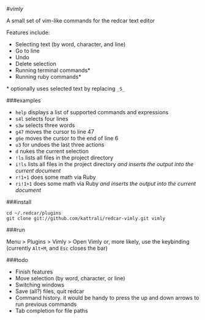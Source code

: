 #_vimly_

A small set of vim-like commands for the redcar text editor

Features include:

 - Selecting text (by word, character, and line)
 - Go to line
 - Undo
 - Delete selection
 - Running terminal commands*
 - Running ruby commands*

\* optionally uses selected text by replacing `_S_`

###examples

 - `help` displays a list of supported commands and expressions
 - `s4l` selects four lines
 - `s3w` selects three words
 - `g47` moves the cursor to line 47
 - `g6e` moves the cursor to the end of line 6
 - `u3` for undoes the last three actions
 - `d` nukes the current selection
 - `!ls` lists all files in the project directory
 - `i!ls` lists all files in the project directory _and inserts the output into the current document_
 - `r!1+1` does some math via Ruby
 - `ri!1+1` does some math via Ruby _and inserts the output into the current document_

###install

    cd ~/.redcar/plugins
    git clone git://github.com/kattrali/redcar-vimly.git vimly

###run

Menu > Plugins > Vimly > Open Vimly
or, more likely, use the keybinding (currently `Alt+M`, and `Esc` closes the bar)

###todo

 - Finish features
 - Move selection (by word, character, or line)
 - Switching windows
 - Save (all?) files, quit redcar
 - Command history. it would be handy to press the up and down arrows to run previous commands
 - Tab completion for file paths